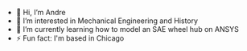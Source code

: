- 👋 Hi, I’m Andre
- 👀 I’m interested in Mechanical Engineering and History 
- 🌱 I’m currently learning how to model an SAE wheel hub on ANSYS 
- ⚡ Fun fact: I'm based in Chicago

<!---
AndreM07/AndreM07 is a ✨ special ✨ repository because its `README.md` (this file) appears on your GitHub profile.
You can click the Preview link to take a look at your changes.
--->
